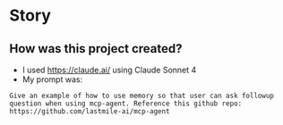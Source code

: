 # Story

## How was this project created?
- I used https://claude.ai/ using Claude Sonnet 4
- My prompt was:
```text
Give an example of how to use memory so that user can ask followup question when using mcp-agent. Reference this github repo: https://github.com/lastmile-ai/mcp-agent
```

